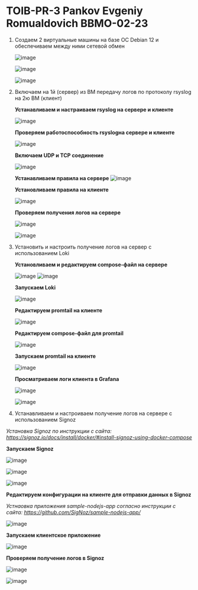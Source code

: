 # TOIB-PR-3 Pankov Evgeniy Romualdovich BBMO-02-23

1. Создаем 2 виртуальные машины на базе ОС Debian 12 и обеспечиваем между ними сетевой обмен

   ![image](Screenshots/1.png)

   ![image](Screenshots/2.png)

   ![image](Screenshots/3.png)
   
2. Включаем на 1й (сервер) из ВМ передачу логов по протоколу rsyslog на 2ю ВМ (клиент)
   
   **Устанавливаем и настраиваем rsyslog на сервере и клиенте**

   ![image](Screenshots/4.png)

   **Проверяем работоспособность rsyslogна сервере и клиенте**

   ![image](Screenshots/5.png)

   **Включаем UDP и TCP соединение**

   ![image](Screenshots/6.png)

   **Устанавливаем правила на сервере**
   ![image](Screenshots/7.png)

   **Установливаем правила на клиенте**
   
   ![image](Screenshots/8.png)

   **Проверяем получения логов на сервере**
   
   ![image](Screenshots/9.png)

   ![image](Screenshots/10.png)

3. Установить и настроить получение логов на сервер с использованием Loki
   
   **Установливаем и редактируем compose-файл на сервере**
 
   ![image](Screenshots/11.png)
   ![image](Screenshots/12.png)
   
   **Запускаем Loki**
 
   ![image](Screenshots/13.png)
 
   **Редактируем promtail на клиенте**
 
   ![image](Screenshots/14.png)

   **Редактируем compose-файл для promtail**
 
   ![image](Screenshots/15.png)
  
   **Запускаем promtail на клиенте**
 
   ![image](Screenshots/16.png)

   **Просматриваем логи клиента в Grafana**
 
   ![image](Screenshots/17.png)

   ![image](Screenshots/18.png)
 
 4. Устанавливаем и настроиваем получение логов на сервере с использованием Signoz

   _Установка Signoz по инструкции с сайта: https://signoz.io/docs/install/docker/#install-signoz-using-docker-compose_

   **Запускаем Signoz**
   
   ![image](Screenshots/19.png)
   
   ![image](Screenshots/20.png)
   
   ![image](Screenshots/21.png)
   
   **Редактируем конфигурации на клиенте для отправки данных в Signoz**
   
   _Устнаовка приложения sample-nodejs-app согласно инструкции с сайта: https://github.com/SigNoz/sample-nodejs-app/_
   
   ![image](Screenshots/22.png)

   **Запускаем клиентское приложение**
   
   ![image](Screenshots/23.png)
   
   **Проверяем получение логов в Signoz**
   
   ![image](Screenshots/24.png)
   
   ![image](Screenshots/25.png)
